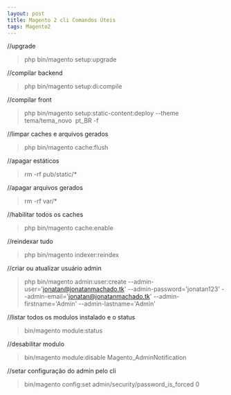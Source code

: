 ```yaml
---
layout: post
title: Magento 2 cli Comandos Úteis
tags: Magento2
---
```

//upgrade
> php bin/magento setup:upgrade

//compilar backend
> php bin/magento setup:di:compile

//compilar front
> php bin/magento setup:static-content:deploy --theme tema/tema_novo  pt_BR -f

//limpar caches e arquivos gerados
> php bin/magento cache:flush

//apagar estáticos
> rm -rf pub/static/* 

//apagar arquivos gerados
> rm -rf var/* 

//habilitar todos os caches
> php bin/magento cache:enable

//reindexar tudo
> php bin/magento indexer:reindex

//criar ou atualizar usuário admin
> php bin/magento admin:user:create --admin-user='jonatan@jonatanmachado.tk' --admin-password='jonatan123' --admin-email='jonatan@jonatanmachado.tk' --admin-firstname='Admin' --admin-lastname='Admin'

//listar todos os modulos instalado e o status
> bin/magento module:status

//desabilitar modulo
> bin/magento module:disable Magento_AdminNotification

//setar configuração do admin pelo cli
> bin/magento config:set admin/security/password_is_forced 0
